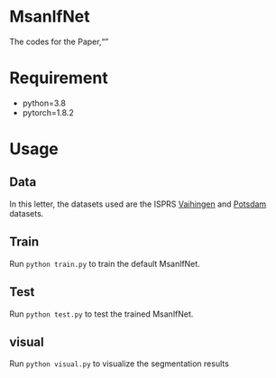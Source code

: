 # MsanlfNet

The codes for the Paper,“”

# Requirement

- python=3.8  
- pytorch=1.8.2

# Usage
## Data

In this letter, the datasets used are the ISPRS [Vaihingen](https://www.isprs.org/education/benchmarks/UrbanSemLab/2d-sem-label-vaihingen.aspx) and [Potsdam](https://www.isprs.org/education/benchmarks/UrbanSemLab/2d-sem-label-potsdam.aspx) datasets.

## Train
Run `python train.py` to train the default MsanlfNet.

## Test
Run `python test.py` to test the trained MsanlfNet.

## visual
Run `python visual.py` to visualize the segmentation results
